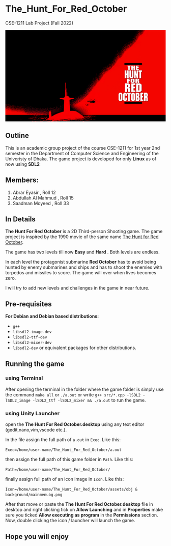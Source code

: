 # The_Hunt_For_Red_October
CSE-1211 Lab Project (Fall 2022)

![Intro image](assets/obj%20%26%20background/mainmenubg.png)

## Outline
This is an academic group project of the course CSE-1211 for 1st year 2nd semester in the Department of Computer Science and Engineering of the Univeristy of Dhaka. The game project is developed for only **Linux** as of now using **SDL2**

## Members:
1. Abrar Eyasir , Roll 12
2. Abdullah Al Mahmud , Roll 15
3. Saadman Moyeed , Roll 33
## In Details
**The Hunt For Red October** is a 2D Third-person Shooting game. The game project is inspired by the 1990 movie of the same name [The Hunt for Red October](https://en.wikipedia.org/wiki/The_Hunt_for_Red_October_(film)).

The game has two levels till now **Easy** and **Hard** . Both levels are endless. 

In each level the protagonist submarine **Red October** has to avoid being hunted by enemy submarines and ships and has to shoot the enemies with torpedos and missiles to score.
The game will over when lives becomes zero.

I will try to add new levels and challenges in the game in near future.

## Pre-requisites
**For Debian and Debian based distributions:**
* ```g++```
* ```libsdl2-image-dev``` 
* ```libsdl2-ttf-dev```
* ```libsdl2-mixer-dev```
* ```libsdl2-dev``` 
or equivalent packages for other distributions.

## Running the game

### using Terminal
After opening the terminal in the folder where the game folder is simply use the command `make all` or `./a.out` or 
write 
```g++ src/*.cpp -lSDL2 -lSDL2_image -lSDL2_ttf -lSDL2_mixer && ./a.out```
to run the game.

### using Unity Launcher
open the **The Hunt For Red October.desktop** using any text editor (gedit,nano,vim,vscode etc.).

In the file assign the full path of `a.out` in `Exec`. 
Like this:

```Exec=/home/user-name/The_Hunt_For_Red_October/a.out```

then assign the full path of this game folder in `Path`. 
Like this:

```Path=/home/user-name/The_Hunt_For_Red_October/```

finally assign full path of an icon image in `Icon`. 
Like this:

```Icon=/home/user-name/The_Hunt_For_Red_October/assets/obj & background/mainmenubg.png```

After that move or paste the **The Hunt For Red October.desktop** file in desktop and right clicking tick on **Allow Launching**
and in **Properties** make sure you ticked **Allow executing as program** in the **Permissions** section.
Now, double clicking the icon / launcher will launch the game. 

## Hope you will enjoy